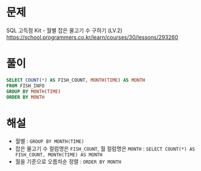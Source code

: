 # 문제
SQL 고득점 Kit - 월별 잡은 물고기 수 구하기 (LV.2)
https://school.programmers.co.kr/learn/courses/30/lessons/293260


# 풀이

```SQL
SELECT COUNT(*) AS FISH_COUNT, MONTH(TIME) AS MONTH
FROM FISH_INFO
GROUP BY MONTH(TIME)
ORDER BY MONTH
```


# 해설
* 월별 : `GROUP BY MONTH(TIME)`
* 잡은 물고기 수 컬럼명은 `FISH_COUNT`, 월 컬럼명은 `MONTH` : `SELECT COUNT(*) AS FISH_COUNT, MONTH(TIME) AS MONTH`
* 월을 기준으로 오름차순 정렬 : `ORDER BY MONTH`